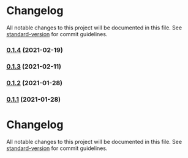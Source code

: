 # Changelog

All notable changes to this project will be documented in this file. See [standard-version](https://github.com/conventional-changelog/standard-version) for commit guidelines.

### [0.1.4](https://github.com/sgnl-pro/react-wood/compare/v0.1.3...v0.1.4) (2021-02-19)

### [0.1.3](https://github.com/sgnl-pro/react-wood/compare/v0.1.2...v0.1.3) (2021-02-11)

### [0.1.2](https://github.com/sgnl-pro/react-wood/compare/v0.1.1...v0.1.2) (2021-01-28)

### [0.1.1](https://github.com/sgnl-pro/react-wood/compare/v0.1.0...v0.1.1) (2021-01-28)

# Changelog

All notable changes to this project will be documented in this file. See [standard-version](https://github.com/conventional-changelog/standard-version) for commit guidelines.
